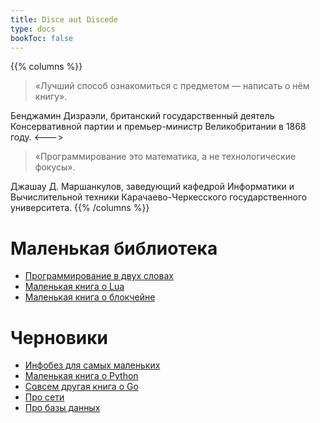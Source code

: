 ```yaml
---
title: Disce aut Discede
type: docs
bookToc: false
---
```

{{% columns %}}
> «Лучший способ ознакомиться с предметом — написать о нём книгу».

Бенджамин Дизраэли, британский государственный деятель Консервативной партии и премьер-министр Великобритании в 1868 году.
<--->
> «Программирование это математика, а не технологические фокусы».

Джашау Д. Маршанкулов, заведующий кафедрой Информатики и Вычислительной техники Карачаево-Черкесского государственного университета.
{{% /columns %}}

# Маленькая библиотека

- [Программирование в двух словах](programming)
- [Маленькая книга о Lua](lua)
- [Маленькая книга о блокчейне](blockchain)

# Черновики

- [Инфобез для самых маленьких](infosecurity)
- [Маленькая книга о Python](python)
- [Совсем другая книга о Go](golang)
- [Про сети](networks)
- [Про базы данных](database)